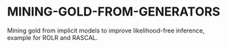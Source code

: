 # MINING-GOLD-FROM-GENERATORS
Mining gold from implicit models to improve likelihood-free inference, example for ROLR and RASCAL.
